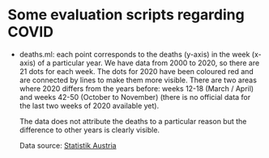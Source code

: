 Some evaluation scripts regarding COVID
===========

* deaths.ml: each point corresponds to the deaths (y-axis) in the week (x-axis) of a particular year.
  We have data from 2000 to 2020, so there are 21 dots for each week. The dots for 2020 have been coloured red and
  are connected by lines to make them more visible. There are two areas where 2020 differs from the years before:
  weeks 12-18 (March / April) and weeks 42-50 (October to November) (there is no official data for the last two weeks of 2020 available yet).
  
  The data does not attribute the deaths to a particular reason but the difference to other years is clearly visible.

  Data source: [Statistik Austria](https://data.statistik.gv.at/web/meta.jsp?dataset=OGD_bevstandjbab2002_BevStand_2020)

